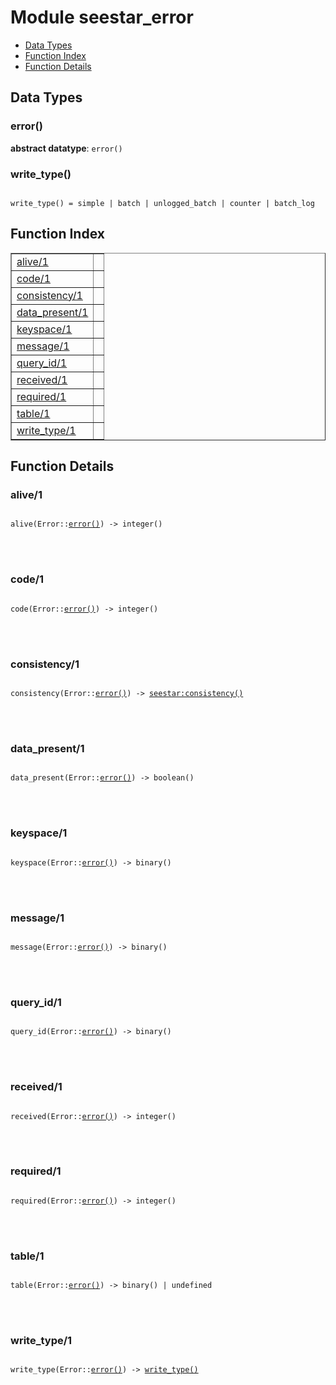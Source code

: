 

# Module seestar_error #
* [Data Types](#types)
* [Function Index](#index)
* [Function Details](#functions)



<a name="types"></a>

## Data Types ##




### <a name="type-error">error()</a> ###


__abstract datatype__: `error()`




### <a name="type-write_type">write_type()</a> ###



<pre><code>
write_type() = simple | batch | unlogged_batch | counter | batch_log
</code></pre>


<a name="index"></a>

## Function Index ##


<table width="100%" border="1" cellspacing="0" cellpadding="2" summary="function index"><tr><td valign="top"><a href="#alive-1">alive/1</a></td><td></td></tr><tr><td valign="top"><a href="#code-1">code/1</a></td><td></td></tr><tr><td valign="top"><a href="#consistency-1">consistency/1</a></td><td></td></tr><tr><td valign="top"><a href="#data_present-1">data_present/1</a></td><td></td></tr><tr><td valign="top"><a href="#keyspace-1">keyspace/1</a></td><td></td></tr><tr><td valign="top"><a href="#message-1">message/1</a></td><td></td></tr><tr><td valign="top"><a href="#query_id-1">query_id/1</a></td><td></td></tr><tr><td valign="top"><a href="#received-1">received/1</a></td><td></td></tr><tr><td valign="top"><a href="#required-1">required/1</a></td><td></td></tr><tr><td valign="top"><a href="#table-1">table/1</a></td><td></td></tr><tr><td valign="top"><a href="#write_type-1">write_type/1</a></td><td></td></tr></table>


<a name="functions"></a>

## Function Details ##

<a name="alive-1"></a>

### alive/1 ###


<pre><code>
alive(Error::<a href="#type-error">error()</a>) -&gt; integer()
</code></pre>

<br></br>



<a name="code-1"></a>

### code/1 ###


<pre><code>
code(Error::<a href="#type-error">error()</a>) -&gt; integer()
</code></pre>

<br></br>



<a name="consistency-1"></a>

### consistency/1 ###


<pre><code>
consistency(Error::<a href="#type-error">error()</a>) -&gt; <a href="seestar.md#type-consistency">seestar:consistency()</a>
</code></pre>

<br></br>



<a name="data_present-1"></a>

### data_present/1 ###


<pre><code>
data_present(Error::<a href="#type-error">error()</a>) -&gt; boolean()
</code></pre>

<br></br>



<a name="keyspace-1"></a>

### keyspace/1 ###


<pre><code>
keyspace(Error::<a href="#type-error">error()</a>) -&gt; binary()
</code></pre>

<br></br>



<a name="message-1"></a>

### message/1 ###


<pre><code>
message(Error::<a href="#type-error">error()</a>) -&gt; binary()
</code></pre>

<br></br>



<a name="query_id-1"></a>

### query_id/1 ###


<pre><code>
query_id(Error::<a href="#type-error">error()</a>) -&gt; binary()
</code></pre>

<br></br>



<a name="received-1"></a>

### received/1 ###


<pre><code>
received(Error::<a href="#type-error">error()</a>) -&gt; integer()
</code></pre>

<br></br>



<a name="required-1"></a>

### required/1 ###


<pre><code>
required(Error::<a href="#type-error">error()</a>) -&gt; integer()
</code></pre>

<br></br>



<a name="table-1"></a>

### table/1 ###


<pre><code>
table(Error::<a href="#type-error">error()</a>) -&gt; binary() | undefined
</code></pre>

<br></br>



<a name="write_type-1"></a>

### write_type/1 ###


<pre><code>
write_type(Error::<a href="#type-error">error()</a>) -&gt; <a href="#type-write_type">write_type()</a>
</code></pre>

<br></br>



